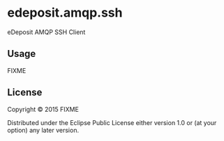 # edeposit.amqp.ssh
eDeposit AMQP SSH Client

## Usage

FIXME

## License

Copyright © 2015 FIXME

Distributed under the Eclipse Public License either version 1.0 or (at
your option) any later version.
